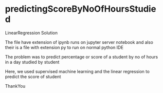 # predictingScoreByNoOfHoursStudied
LinearRegression Solution 

The file have extension of ipynb runs on jupyter server notebook and also their is a file with extension py to run on normal python IDE


The problem was to predict percentage or score of a student by no of hours in a day studied by student 

Here, we used supervised machine learning and the linear regression to predict the score of student 

ThankYou
